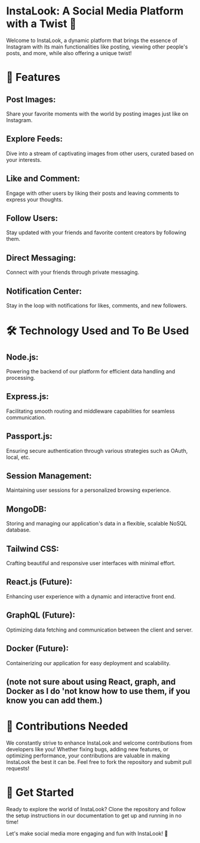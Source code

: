 
# InstaLook: A Social Media Platform with a Twist 📸
Welcome to InstaLook, a dynamic platform that brings the essence of Instagram with its main functionalities like posting, viewing other people's posts, and more, while also offering a unique twist!

# 🚀 Features

## Post Images: 
Share your favorite moments with the world by posting images just like on Instagram.
## Explore Feeds:
Dive into a stream of captivating images from other users, curated based on your interests.
## Like and Comment:
Engage with other users by liking their posts and leaving comments to express your thoughts.
## Follow Users:
Stay updated with your friends and favorite content creators by following them.
## Direct Messaging:
Connect with your friends through private messaging.
## Notification Center:
Stay in the loop with notifications for likes, comments, and new followers.


# 🛠️ Technology Used and To Be Used

## Node.js:
Powering the backend of our platform for efficient data handling and processing.
## Express.js:
Facilitating smooth routing and middleware capabilities for seamless communication.
## Passport.js:
Ensuring secure authentication through various strategies such as OAuth, local, etc.
## Session Management:
Maintaining user sessions for a personalized browsing experience.
## MongoDB: 
Storing and managing our application's data in a flexible, scalable NoSQL database.
## Tailwind CSS:
Crafting beautiful and responsive user interfaces with minimal effort.
## React.js (Future):
Enhancing user experience with a dynamic and interactive front end.
## GraphQL (Future):
Optimizing data fetching and communication between the client and server.
## Docker (Future):
Containerizing our application for easy deployment and scalability.
## (note not sure about using React, graph, and Docker as I do 'not know how to use them, if you know you can add them.)


# 🤝 Contributions Needed

We constantly strive to enhance InstaLook and welcome contributions from developers like you! Whether fixing bugs, adding new features, or optimizing performance, your contributions are valuable in making InstaLook the best it can be. Feel free to fork the repository and submit pull requests!

# 🔗 Get Started

Ready to explore the world of InstaLook? Clone the repository and follow the setup instructions in our documentation to get up and running in no time!

Let's make social media more engaging and fun with InstaLook! 🎉




